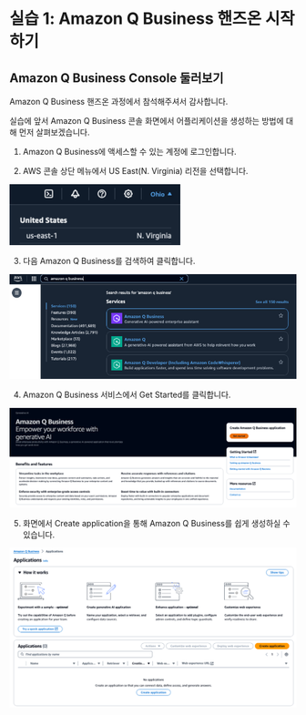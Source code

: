 # 실습 1: Amazon Q Business 핸즈온 시작하기
## Amazon Q Business Console 둘러보기

Amazon Q Business 핸즈온 과정에서 참석해주셔서 감사합니다.

실습에 앞서 Amazon Q Business 콘솔 화면에서 어플리케이션을 생성하는 방법에 대해 먼저 살펴보겠습니다.

1. Amazon Q Business에 액세스할 수 있는 계정에 로그인합니다.


2. AWS 콘솔 상단 메뉴에서 US East(N. Virginia) 리전을 선택합니다.
<img src="images/00_Region.png" width="300">

3. 다음 Amazon Q Business를 검색하여 클릭합니다.
<img src="images/01_AmazonQBusiness.png" width="700">

4. Amazon Q Business 서비스에서 Get Started를 클릭합니다.
<img src="images/02_Get_Started.png" width="700">

5. 화면에서 Create application을 통해 Amazon Q Business를 쉽게 생성하실 수 있습니다.
<img src="images/03_Create application.png" width="700">
